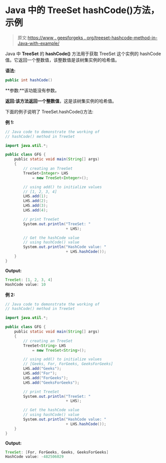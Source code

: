 # Java 中的 TreeSet hashCode()方法，示例

> 原文:[https://www . geesforgeks . org/treeset-hashcode-method-in-Java-with-example/](https://www.geeksforgeeks.org/treeset-hashcode-method-in-java-with-example/)

Java 中 **TreeSet** 的 **hashCode()** 方法用于获取 TreeSet 这个实例的 hashCode 值。它返回一个整数值，该整数值是该树集实例的哈希值。

**语法:**

```java
public int hashCode()
```

**参数:**该功能没有参数。

**返回:**该方法返回一个**整数值**，这是该树集实例的哈希值。

下面的例子说明了 TreeSet.hashCode()方法:

**例 1:**

```java
// Java code to demonstrate the working of
// hashCode() method in TreeSet

import java.util.*;

public class GFG {
    public static void main(String[] args)
    {
        // creating an TreeSet
        TreeSet<Integer> LHS
            = new TreeSet<Integer>();

        // using add() to initialize values
        // [1, 2, 3, 4]
        LHS.add(1);
        LHS.add(2);
        LHS.add(3);
        LHS.add(4);

        // print TreeSet
        System.out.println("TreeSet: "
                           + LHS);

        // Get the hashCode value
        // using hashCode() value
        System.out.println("HashCode value: "
                           + LHS.hashCode());
    }
}
```

**Output:**

```java
TreeSet: [1, 2, 3, 4]
HashCode value: 10

```

**例 2:**

```java
// Java code to demonstrate the working of
// hashCode() method in TreeSet

import java.util.*;

public class GFG {
    public static void main(String[] args)
    {
        // creating an TreeSet
        TreeSet<String> LHS
            = new TreeSet<String>();

        // using add() to initialize values
        // [Geeks, For, ForGeeks, GeeksForGeeks]
        LHS.add("Geeks");
        LHS.add("For");
        LHS.add("ForGeeks");
        LHS.add("GeeksForGeeks");

        // print TreeSet
        System.out.println("TreeSet: "
                           + LHS);

        // Get the hashCode value
        // using hashCode() value
        System.out.println("HashCode value: "
                           + LHS.hashCode());
    }
}
```

**Output:**

```java
TreeSet: [For, ForGeeks, Geeks, GeeksForGeeks]
HashCode value: -482506029

```